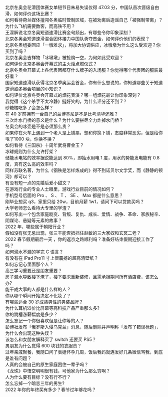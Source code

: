 北京冬奥会花滑团体赛女单短节目朱易失误仅得 47.03 分，中国队首次晋级自由滑，如何评价这场比赛？  
如何看待荷兰媒体擅闯冬奥临时管制区域，在被劝离后造谣自己「被强制带离」？  
为什么飞机需要数客，而高铁不用？  
王濛解说北京冬奥短道速滑比赛金句频出，有哪些令你印象深刻？  
北京冬奥会短道速滑混合团体接力中国队勇夺首金，如何评价他们的表现？  
北京冬奥组委回应「一墩难求」，将加大协调供应，冰墩墩为什么这么受欢迎？你买到了吗？  
北京冬奥会吉祥物「冰墩墩」被抢购一空，为何如此受欢迎？  
如何评价北京冬奥会开幕式的主火炬点燃仪式？  
北京冬奥会开幕式上各代表团都穿什么牌子的入场服？你觉得哪个代表团的服装最好看？  
国家短道速滑队获得北京冬季奥运会首金，你有什么想说的，你知道哪些关于短道速滑或冬奥会项目的小知识？  
如何评价北京冬奥会开幕式的烟花表演？哪一组烟花最让你印象深刻？  
我觉得《这个杀手不太冷静》挺好笑的，为什么评分还不到 7？  
砂糖橘吃多了会怎么样？  
在 40 岁前拥有一台自己的兰博基尼是不是比考清华还难？  
三次炸水门桥的意义是什么？为什么要拼尽全力炸掉水门桥？  
冬奥会的冰壶是不是必须那么贵？  
如果你在火车上遇到一个老人是上铺票，想和你换下铺，态度非常恶劣，但是给你甩了1000 块，你换不换？  
如何看待《三国杀》十周年武将曹金玉？  
冰球规则为什么允许打架？  
储能水电站的效率据说能达到 80%，即抽水用电 1 度，用水的势能发电能有 0.8 度，真有这么高的效率吗？  
同样苏联名著，为什么《钢铁是怎样炼成的》得不到诺贝尔文学奖，而《静静的顿河》却可以？  
有没有短一点的先婚后爱小甜文？  
在游戏行业的专业人士眼里，游戏行业目前的情况如何？  
手机型号后面的 Pro 、 S 、 T 、 SE 、 Max 都是什么意思？  
刚毕业想买 q3，家里只给 20w，目前月薪 1w1，请问下可以贷款买吗？  
大学老师怎么看待大专里的学渣？  
如何写出一个包含家庭剧变、背叛、复仇、成长、爱情、战争、革命、家族秘辛、阴谋论、悬疑等元素的故事？  
2022 年，哪些属于朝阳行业？  
假如没有张无忌出现，张三丰能否抵挡住赵敏的三大家奴和玄冥二老？  
2022 春节假期最后一天 ，你的返京之路顺利吗？准备好结束假期迎接工作了吗？  
如何滴水不漏的学完 C 语言？  
有没有在 iPad Pro11 寸上很震撼的超高清壁纸？  
如何忘记心里面那个人？  
高三学习重要还是朋友重要？  
房子漏水导致楼下淹了，楼下要求重新装修，且需承担期间所有酒店费，该怎么办?  
能干成大事的人都是什么样的人？  
你从哪个瞬间开始决定不化妆了？  
有哪些适合 30 岁成熟男性的男装品牌？  
为什么耳机溢价比屏幕等高科技产品严重那么多?  
你的跳槽涨薪幅度是多少？  
怎么忘记一个你很喜欢但是让你等的人？  
彭博社发布「俄罗斯入侵乌克兰」消息，随后删除并声明称「发布了错误标题」，为什么会出现这种失误？  
该怎么和女朋友解释买了 switch 还要买 PS5？  
男朋友为什么觉得 600 块钱的衣服贵？  
过年亲戚聚餐，我随口问了表姐怀孕几周，饭后我妈就连发好几条微信骂我，到底是谁有问题？  
人真的会被自己的原生家庭困住一辈子吗？  
《龙珠》中悟空明明很有钱，可他家为什么那么穷啊？  
人为什么要有目标？没有行不行？  
怎么忘掉一个暗恋三年的男生?  
2022 年你的年终奖有多少？春节过年够花吗？  
